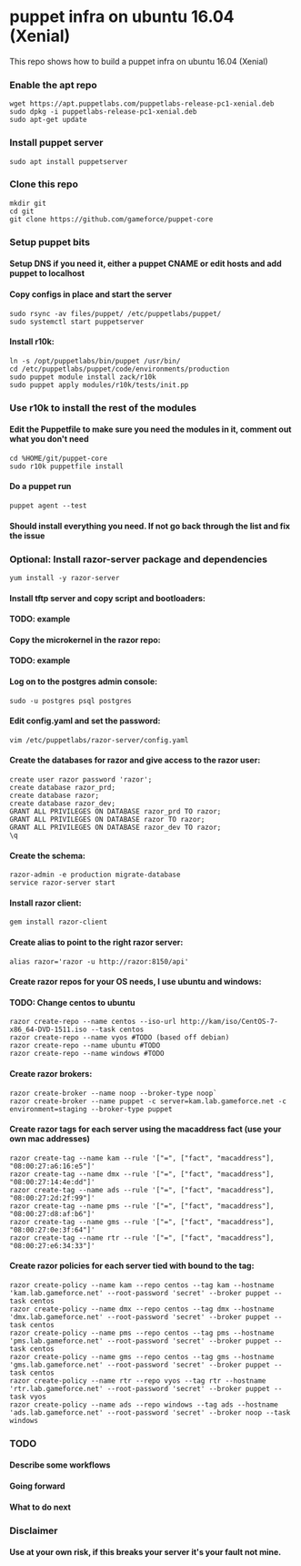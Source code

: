 # puppet infra on ubuntu 16.04 (Xenial)
This repo shows how to build a puppet infra on ubuntu 16.04 (Xenial)

### Enable the apt repo
``` 
wget https://apt.puppetlabs.com/puppetlabs-release-pc1-xenial.deb
sudo dpkg -i puppetlabs-release-pc1-xenial.deb
sudo apt-get update
```

### Install puppet server
```
sudo apt install puppetserver
```

### Clone this repo
```
mkdir git
cd git
git clone https://github.com/gameforce/puppet-core
```

### Setup puppet bits
#### Setup DNS if you need it, either a puppet CNAME or edit hosts and add puppet to localhost
#### Copy configs in place and start the server
```
sudo rsync -av files/puppet/ /etc/puppetlabs/puppet/
sudo systemctl start puppetserver
```

#### Install r10k:
```
ln -s /opt/puppetlabs/bin/puppet /usr/bin/
cd /etc/puppetlabs/puppet/code/environments/production
sudo puppet module install zack/r10k
sudo puppet apply modules/r10k/tests/init.pp
```

### Use r10k to install the rest of the modules
#### Edit the Puppetfile to make sure you need the modules in it, comment out what you don't need
```
cd %HOME/git/puppet-core
sudo r10k puppetfile install
```
#### Do a puppet run
```
puppet agent --test
```
#### Should install everything you need. If not go back through the list and fix the issue


### Optional: Install razor-server package and dependencies
```
yum install -y razor-server
```
#### Install tftp server and copy script and bootloaders:
#### TODO: example
#### Copy the microkernel in the razor repo:
#### TODO: example
#### Log on to the postgres admin console:
```
sudo -u postgres psql postgres
```
#### Edit config.yaml and set the password:
```
vim /etc/puppetlabs/razor-server/config.yaml
```
#### Create the databases for razor and give access to the razor user:
```
create user razor password 'razor';
create database razor_prd;
create database razor;
create database razor_dev;
GRANT ALL PRIVILEGES ON DATABASE razor_prd TO razor;
GRANT ALL PRIVILEGES ON DATABASE razor TO razor;
GRANT ALL PRIVILEGES ON DATABASE razor_dev TO razor;
\q
```
#### Create the schema:
```
razor-admin -e production migrate-database
service razor-server start
```
#### Install razor client:
```
gem install razor-client
```

#### Create alias to point to the right razor server:
```
alias razor='razor -u http://razor:8150/api'
```
#### Create razor repos for your OS needs, I use ubuntu and windows:
#### TODO: Change centos to ubuntu
```
razor create-repo --name centos --iso-url http://kam/iso/CentOS-7-x86_64-DVD-1511.iso --task centos
razor create-repo --name vyos #TODO (based off debian)
razor create-repo --name ubuntu #TODO
razor create-repo --name windows #TODO
```
#### Create razor brokers:
```
razor create-broker --name noop --broker-type noop`
razor create-broker --name puppet -c server=kam.lab.gameforce.net -c environment=staging --broker-type puppet
```
#### Create razor tags for each server using the macaddress fact (use your own mac addresses)
```
razor create-tag --name kam --rule '["=", ["fact", "macaddress"], "08:00:27:a6:16:e5"]'
razor create-tag --name dmx --rule '["=", ["fact", "macaddress"], "08:00:27:14:4e:dd"]'
razor create-tag --name ads --rule '["=", ["fact", "macaddress"], "08:00:27:2d:2f:99"]'
razor create-tag --name pms --rule '["=", ["fact", "macaddress"], "08:00:27:d8:af:b6"]'
razor create-tag --name gms --rule '["=", ["fact", "macaddress"], "08:00:27:0e:3f:64"]'
razor create-tag --name rtr --rule '["=", ["fact", "macaddress"], "08:00:27:e6:34:33"]'
```
#### Create razor policies for each server tied with bound to the tag:
```
razor create-policy --name kam --repo centos --tag kam --hostname 'kam.lab.gameforce.net' --root-password 'secret' --broker puppet --task centos
razor create-policy --name dmx --repo centos --tag dmx --hostname 'dmx.lab.gameforce.net' --root-password 'secret' --broker puppet --task centos
razor create-policy --name pms --repo centos --tag pms --hostname 'pms.lab.gameforce.net' --root-password 'secret' --broker puppet --task centos
razor create-policy --name gms --repo centos --tag gms --hostname 'gms.lab.gameforce.net' --root-password 'secret' --broker puppet --task centos
razor create-policy --name rtr --repo vyos --tag rtr --hostname 'rtr.lab.gameforce.net' --root-password 'secret' --broker puppet --task vyos
razor create-policy --name ads --repo windows --tag ads --hostname 'ads.lab.gameforce.net' --root-password 'secret' --broker noop --task windows
```
### TODO
#### Describe some workflows
#### Going forward
#### What to do next

### Disclaimer
#### Use at your own risk, if this breaks your server it's your fault not mine.

